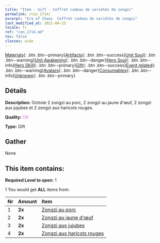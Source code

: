 ```yaml
---
title: "Item - Gift - Coffret cadeau de variétés de zongzi"
permalink: /con_1714/
excerpt: "Era of Chaos  Coffret cadeau de variétés de zongzi"
last_modified_at: 2021-04-23
locale: fr
ref: "con_1714.md"
toc: false
classes: wide
---
```

 [Materials](/ItemsFR/){: .btn .btn--primary}[Artifacts](/ItemsFR/Artifacts/){: .btn .btn--success}[Unit Soul](/ItemsFR/UnitSoul/){: .btn .btn--warning}[Unit Awakening](/ItemsFR/UnitAwakening/){: .btn .btn--danger}[Hero Soul](/ItemsFR/HeroSoul/){: .btn .btn--info}[Hero SKill](/ItemsFR/HeroSkill/){: .btn .btn--primary}[Gift](/ItemsFR/Gift/){: .btn .btn--success}[Event related](/ItemsFR/Events/){: .btn .btn--warning}[Avatars](/ItemsFR/Avatars/){: .btn .btn--danger}[Consumables](/ItemsFR/Consumables/){: .btn .btn--info}[Unknown](/ItemsFR/Unknown/){: .btn .btn--primary}

## Détails
 **Description:** Octroie 2 zongzi au porc, 2 zongzi au jaune d'œuf, 2 zongzi aux jujubes et 2 zongzi aux haricots rouges.

 **Quality:** <span style="color: #DA70D6">OK</span>

 **Type:** Gift

## Gather

  None

## This item contains:

 **Required Level to open:** 1

 1 You would get **ALL** items  from:

  | Nr | Amount |     Item    |
  |:---|:-------|:------------|
  | 1 |  **2x** | [Zongzi au porc](/ItemsFR/con_542/) |  | 
  | 2 |  **2x** | [Zongzi au jaune d'œuf](/ItemsFR/con_543/) |  | 
  | 3 |  **2x** | [Zongzi aux jujubes](/ItemsFR/con_544/) |  | 
  | 4 |  **2x** | [Zongzi aux haricots rouges](/ItemsFR/con_545/) |  | 
